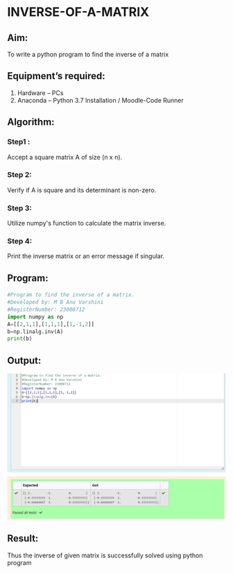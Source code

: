 # INVERSE-OF-A-MATRIX
## Aim:
To write a python program to find the inverse of a matrix
## Equipment’s required:
1. 	Hardware – PCs
2. 	Anaconda – Python 3.7 Installation / Moodle-Code Runner
## Algorithm:
### Step1 : 
Accept a square matrix A of size (n x n).
### Step 2: 
Verify if A is square and its determinant is non-zero.
### Step 3: 
 Utilize numpy's function to calculate the matrix inverse.
### Step 4:
Print the inverse matrix or an error message if singular. 

## Program:
```PYTHON
#Program to find the inverse of a matrix.
#Developed by: M B Anu Varshini
#RegisterNumber: 23008712
import numpy as np
A=[[2,1,1],[1,1,1],[1,-1,2]]
b=np.linalg.inv(A)
print(b)
```
## Output:
![output](./inverse.png)
## Result:
Thus the inverse of given matrix is successfully solved using python program

